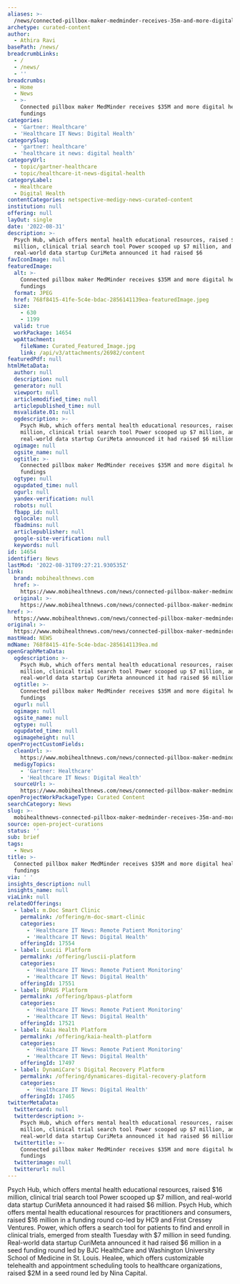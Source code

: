 ```yaml
---
aliases: >-
  /news/connected-pillbox-maker-medminder-receives-35m-and-more-digital-health-fundings
archetype: curated-content
author:
  - Athira Ravi
basePath: /news/
breadcrumbLinks:
  - /
  - /news/
  - ''
breadcrumbs:
  - Home
  - News
  - >-
    Connected pillbox maker MedMinder receives $35M and more digital health
    fundings
categories:
  - 'Gartner: Healthcare'
  - 'Healthcare IT News: Digital Health'
categorySlug:
  - 'gartner: healthcare'
  - 'healthcare it news: digital health'
categoryUrl:
  - topic/gartner-healthcare
  - topic/healthcare-it-news-digital-health
categoryLabel:
  - Healthcare
  - Digital Health
contentCategories: netspective-medigy-news-curated-content
institution: null
offering: null
layOut: single
date: '2022-08-31'
description: >-
  Psych Hub, which offers mental health educational resources, raised $16
  million, clinical trial search tool Power scooped up $7 million, and
  real-world data startup CuriMeta announced it had raised $6
favIconImage: null
featuredImage:
  alt: >-
    Connected pillbox maker MedMinder receives $35M and more digital health
    fundings
  format: JPEG
  href: 768f8415-41fe-5c4e-bdac-2856141139ea-featuredImage.jpeg
  size:
    - 630
    - 1199
  valid: true
  workPackage: 14654
  wpAttachment:
    fileName: Curated_Featured_Image.jpg
    link: /api/v3/attachments/26982/content
featuredPdf: null
htmlMetaData:
  author: null
  description: null
  generator: null
  viewport: null
  articlemodified_time: null
  articlepublished_time: null
  msvalidate.01: null
  ogdescription: >-
    Psych Hub, which offers mental health educational resources, raised $16
    million, clinical trial search tool Power scooped up $7 million, and
    real-world data startup CuriMeta announced it had raised $6 million.
  ogimage: null
  ogsite_name: null
  ogtitle: >-
    Connected pillbox maker MedMinder receives $35M and more digital health
    fundings
  ogtype: null
  ogupdated_time: null
  ogurl: null
  yandex-verification: null
  robots: null
  fbapp_id: null
  oglocale: null
  fbadmins: null
  articlepublisher: null
  google-site-verification: null
  keywords: null
id: 14654
identifier: News
lastMod: '2022-08-31T09:27:21.930535Z'
link:
  brand: mobihealthnews.com
  href: >-
    https://www.mobihealthnews.com/news/connected-pillbox-maker-medminder-receives-35m-and-more-digital-health-fundings
  original: >-
    https://www.mobihealthnews.com/news/connected-pillbox-maker-medminder-receives-35m-and-more-digital-health-fundings
href: >-
  https://www.mobihealthnews.com/news/connected-pillbox-maker-medminder-receives-35m-and-more-digital-health-fundings
original: >-
  https://www.mobihealthnews.com/news/connected-pillbox-maker-medminder-receives-35m-and-more-digital-health-fundings
mastHead: NEWS
mdName: 768f8415-41fe-5c4e-bdac-2856141139ea.md
openGraphMetaData:
  ogdescription: >-
    Psych Hub, which offers mental health educational resources, raised $16
    million, clinical trial search tool Power scooped up $7 million, and
    real-world data startup CuriMeta announced it had raised $6 million.
  ogtitle: >-
    Connected pillbox maker MedMinder receives $35M and more digital health
    fundings
  ogurl: null
  ogimage: null
  ogsite_name: null
  ogtype: null
  ogupdated_time: null
  ogimageheight: null
openProjectCustomFields:
  cleanUrl: >-
    https://www.mobihealthnews.com/news/connected-pillbox-maker-medminder-receives-35m-and-more-digital-health-fundings
  medigyTopics:
    - 'Gartner: Healthcare'
    - 'Healthcare IT News: Digital Health'
  sourceUrl: >-
    https://www.mobihealthnews.com/news/connected-pillbox-maker-medminder-receives-35m-and-more-digital-health-fundings
openProjectWorkPackageType: Curated Content
searchCategory: News
slug: >-
  mobihealthnews-connected-pillbox-maker-medminder-receives-35m-and-more-digital-health-fundings
source: open-project-curations
status: ''
sub: brief
tags:
  - News
title: >-
  Connected pillbox maker MedMinder receives $35M and more digital health
  fundings
via: ' '
insights_description: null
insights_name: null
viaLink: null
relatedOfferings:
  - label: m.Doc Smart Clinic
    permalink: /offering/m-doc-smart-clinic
    categories:
      - 'Healthcare IT News: Remote Patient Monitoring'
      - 'Healthcare IT News: Digital Health'
    offeringId: 17554
  - label: Luscii Platform
    permalink: /offering/luscii-platform
    categories:
      - 'Healthcare IT News: Remote Patient Monitoring'
      - 'Healthcare IT News: Digital Health'
    offeringId: 17551
  - label: BPAUS Platform
    permalink: /offering/bpaus-platform
    categories:
      - 'Healthcare IT News: Remote Patient Monitoring'
      - 'Healthcare IT News: Digital Health'
    offeringId: 17521
  - label: Kaia Health Platform
    permalink: /offering/kaia-health-platform
    categories:
      - 'Healthcare IT News: Remote Patient Monitoring'
      - 'Healthcare IT News: Digital Health'
    offeringId: 17497
  - label: DynamiCare's Digital Recovery Platform
    permalink: /offering/dynamicares-digital-recovery-platform
    categories:
      - 'Healthcare IT News: Digital Health'
    offeringId: 17465
twitterMetaData:
  twittercard: null
  twitterdescription: >-
    Psych Hub, which offers mental health educational resources, raised $16
    million, clinical trial search tool Power scooped up $7 million, and
    real-world data startup CuriMeta announced it had raised $6 million.
  twittertitle: >-
    Connected pillbox maker MedMinder receives $35M and more digital health
    fundings
  twitterimage: null
  twitterurl: null
---
```

<p>Psych Hub, which offers mental health educational resources, raised $16 million, clinical trial search tool Power scooped up $7 million, and real-world data startup CuriMeta announced it had raised $6 million.
Psych Hub, which offers mental health educational resources for practitioners and consumers, raised $16 million in a funding round co-led by HC9 and Frist Cressey Ventures. Power, which offers a search tool for patients to find and enroll in clinical trials, emerged from stealth Tuesday with $7 million in seed funding.
Real-world data startup CuriMeta announced it had raised $6 million in a seed funding round led by BJC HealthCare and Washington University School of Medicine in St. Louis.
Healee, which offers customizable telehealth and appointment scheduling tools to healthcare organizations, raised $2M in a seed round led by Nina Capital.</p>
